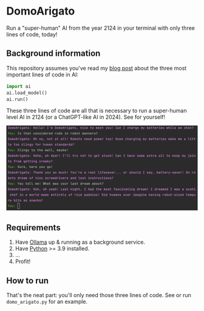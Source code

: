 # DomoArigato

Run a "super-human" AI from the year 2124 in your terminal with only three lines of code, today!

## Background information

This repository assumes you've read
my [blog post](https://blog.greenpants.net/heres-all-code-necessary-to-run-a-super-human-ai-from-the-year-2124/)
about the three most important lines of code in AI:

```py
import ai
ai.load_model()
ai.run()
```

These three lines of code are all that is necessary to run a super-human level AI in 2124 (or a ChatGPT-like AI in
2024). See for yourself!

![alt text](DomoArigato.png)

## Requirements

1. Have [Ollama](https://ollama.com) up & running as a background service.
2. Have [Python](https://www.python.org) >= 3.9 installed.
3. ...
4. Profit!

## How to run

That's the neat part: you'll only need those three lines of code. See or run `domo_arigato.py` for an example.
